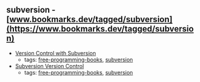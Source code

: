 subversion - [www.bookmarks.dev/tagged/subversion](https://www.bookmarks.dev/tagged/subversion)
---
* [Version Control with Subversion](http://svnbook.red-bean.com)
    * tags: [free-programming-books](../tagged/free-programming-books.md), [subversion](../tagged/subversion.md)
* [Subversion Version Control](http://ptgmedia.pearsoncmg.com/images/0131855182/downloads/Nagel_book.pdf)
    * tags: [free-programming-books](../tagged/free-programming-books.md), [subversion](../tagged/subversion.md)
